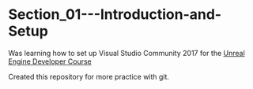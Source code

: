 # Section_01---Introduction-and-Setup

Was learning how to set up Visual Studio Community 2017 for the [Unreal Engine Developer Course](https://www.udemy.com/unrealcourse/learn/v4/content)

Created this repository for more practice with git.
